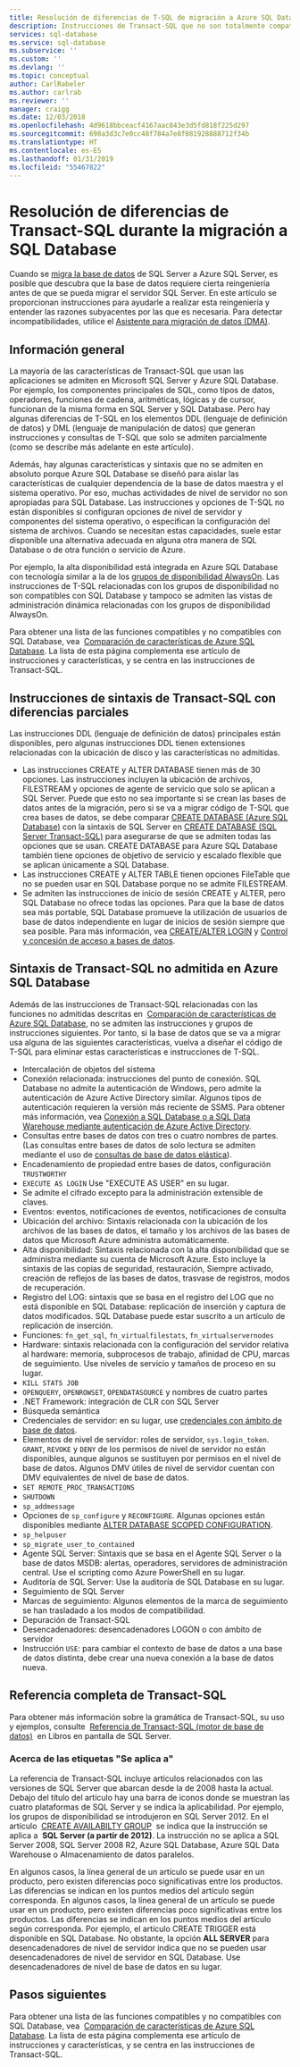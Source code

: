 ```yaml
---
title: Resolución de diferencias de T-SQL de migración a Azure SQL Database | Microsoft Docs
description: Instrucciones de Transact-SQL que no son totalmente compatibles con Azure SQL Database
services: sql-database
ms.service: sql-database
ms.subservice: ''
ms.custom: ''
ms.devlang: ''
ms.topic: conceptual
author: CarlRabeler
ms.author: carlrab
ms.reviewer: ''
manager: craigg
ms.date: 12/03/2018
ms.openlocfilehash: 4d9618bbceacf4167aac843e3d5fd818f225d297
ms.sourcegitcommit: 698a3d3c7e0cc48f784a7e8f081928888712f34b
ms.translationtype: HT
ms.contentlocale: es-ES
ms.lasthandoff: 01/31/2019
ms.locfileid: "55467822"
---
```

# <a name="resolving-transact-sql-differences-during-migration-to-sql-database"></a>Resolución de diferencias de Transact-SQL durante la migración a SQL Database

Cuando se [migra la base de datos](sql-database-cloud-migrate.md) de SQL Server a Azure SQL Server, es posible que descubra que la base de datos requiere cierta reingeniería antes de que se pueda migrar el servidor SQL Server. En este artículo se proporcionan instrucciones para ayudarle a realizar esta reingeniería y entender las razones subyacentes por las que es necesaria. Para detectar incompatibilidades, utilice el [Asistente para migración de datos (DMA)](https://www.microsoft.com/download/details.aspx?id=53595).

## <a name="overview"></a>Información general

La mayoría de las características de Transact-SQL que usan las aplicaciones se admiten en Microsoft SQL Server y Azure SQL Database. Por ejemplo, los componentes principales de SQL, como tipos de datos, operadores, funciones de cadena, aritméticas, lógicas y de cursor, funcionan de la misma forma en SQL Server y SQL Database. Pero hay algunas diferencias de T-SQL en los elementos DDL (lenguaje de definición de datos) y DML (lenguaje de manipulación de datos) que generan instrucciones y consultas de T-SQL que solo se admiten parcialmente (como se describe más adelante en este artículo).

Además, hay algunas características y sintaxis que no se admiten en absoluto porque Azure SQL Database se diseñó para aislar las características de cualquier dependencia de la base de datos maestra y el sistema operativo. Por eso, muchas actividades de nivel de servidor no son apropiadas para SQL Database. Las instrucciones y opciones de T-SQL no están disponibles si configuran opciones de nivel de servidor y componentes del sistema operativo, o especifican la configuración del sistema de archivos. Cuando se necesitan estas capacidades, suele estar disponible una alternativa adecuada en alguna otra manera de SQL Database o de otra función o servicio de Azure.

Por ejemplo, la alta disponibilidad está integrada en Azure SQL Database con tecnología similar a la de los [grupos de disponibilidad AlwaysOn](https://docs.microsoft.com/sql/database-engine/availability-groups/windows/always-on-availability-groups-sql-server). Las instrucciones de T-SQL relacionadas con los grupos de disponibilidad no son compatibles con SQL Database y tampoco se admiten las vistas de administración dinámica relacionadas con los grupos de disponibilidad AlwaysOn.

Para obtener una lista de las funciones compatibles y no compatibles con SQL Database, vea  [Comparación de características de Azure SQL Database](sql-database-features.md). La lista de esta página complementa ese artículo de instrucciones y características, y se centra en las instrucciones de Transact-SQL.

## <a name="transact-sql-syntax-statements-with-partial-differences"></a>Instrucciones de sintaxis de Transact-SQL con diferencias parciales

Las instrucciones DDL (lenguaje de definición de datos) principales están disponibles, pero algunas instrucciones DDL tienen extensiones relacionadas con la ubicación de disco y las características no admitidas.

- Las instrucciones CREATE y ALTER DATABASE tienen más de 30 opciones. Las instrucciones incluyen la ubicación de archivos, FILESTREAM y opciones de agente de servicio que solo se aplican a SQL Server. Puede que esto no sea importante si se crean las bases de datos antes de la migración, pero si se va a migrar código de T-SQL que crea bases de datos, se debe comparar [CREATE DATABASE (Azure SQL Database)](https://msdn.microsoft.com/library/dn268335.aspx) con la sintaxis de SQL Server en [CREATE DATABASE (SQL Server Transact-SQL)](https://msdn.microsoft.com/library/ms176061.aspx) para asegurarse de que se admiten todas las opciones que se usan. CREATE DATABASE para Azure SQL Database también tiene opciones de objetivo de servicio y escalado flexible que se aplican únicamente a SQL Database.
- Las instrucciones CREATE y ALTER TABLE tienen opciones FileTable que no se pueden usar en SQL Database porque no se admite FILESTREAM.
- Se admiten las instrucciones de inicio de sesión CREATE y ALTER, pero SQL Database no ofrece todas las opciones. Para que la base de datos sea más portable, SQL Database promueve la utilización de usuarios de base de datos independiente en lugar de inicios de sesión siempre que sea posible. Para más información, vea [CREATE/ALTER LOGIN](https://msdn.microsoft.com/library/ms189828.aspx) y [Control y concesión de acceso a bases de datos](sql-database-manage-logins.md).

## <a name="transact-sql-syntax-not-supported-in-azure-sql-database"></a>Sintaxis de Transact-SQL no admitida en Azure SQL Database

Además de las instrucciones de Transact-SQL relacionadas con las funciones no admitidas descritas en  [Comparación de características de Azure SQL Database](sql-database-features.md), no se admiten las instrucciones y grupos de instrucciones siguientes. Por tanto, si la base de datos que se va a migrar usa alguna de las siguientes características, vuelva a diseñar el código de T-SQL para eliminar estas características e instrucciones de T-SQL.

- Intercalación de objetos del sistema
- Conexión relacionada: instrucciones del punto de conexión. SQL Database no admite la autenticación de Windows, pero admite la autenticación de Azure Active Directory similar. Algunos tipos de autenticación requieren la versión más reciente de SSMS. Para obtener más información, vea [Conexión a SQL Database o a SQL Data Warehouse mediante autenticación de Azure Active Directory](sql-database-aad-authentication.md).
- Consultas entre bases de datos con tres o cuatro nombres de partes. (Las consultas entre bases de datos de solo lectura se admiten mediante el uso de [consultas de base de datos elástica](sql-database-elastic-query-overview.md)).
- Encadenamiento de propiedad entre bases de datos, configuración `TRUSTWORTHY`
- `EXECUTE AS LOGIN` Use "EXECUTE AS USER" en su lugar.
- Se admite el cifrado excepto para la administración extensible de claves.
- Eventos: eventos, notificaciones de eventos, notificaciones de consulta
- Ubicación del archivo: Sintaxis relacionada con la ubicación de los archivos de las bases de datos, el tamaño y los archivos de las bases de datos que Microsoft Azure administra automáticamente.
- Alta disponibilidad: Sintaxis relacionada con la alta disponibilidad que se administra mediante su cuenta de Microsoft Azure. Esto incluye la sintaxis de las copias de seguridad, restauración, Siempre activado, creación de reflejos de las bases de datos, trasvase de registros, modos de recuperación.
- Registro del LOG: sintaxis que se basa en el registro del LOG que no está disponible en SQL Database: replicación de inserción y captura de datos modificados. SQL Database puede estar suscrito a un artículo de replicación de inserción.
- Funciones: `fn_get_sql`, `fn_virtualfilestats`, `fn_virtualservernodes`
- Hardware: sintaxis relacionada con la configuración del servidor relativa al hardware: memoria, subprocesos de trabajo, afinidad de CPU, marcas de seguimiento. Use niveles de servicio y tamaños de proceso en su lugar.
- `KILL STATS JOB`
- `OPENQUERY`, `OPENROWSET`, `OPENDATASOURCE` y nombres de cuatro partes
- .NET Framework: integración de CLR con SQL Server
- Búsqueda semántica
- Credenciales de servidor: en su lugar, use [credenciales con ámbito de base de datos](https://msdn.microsoft.com/library/mt270260.aspx).
- Elementos de nivel de servidor: roles de servidor, `sys.login_token`. `GRANT`, `REVOKE` y `DENY` de los permisos de nivel de servidor no están disponibles, aunque algunos se sustituyen por permisos en el nivel de base de datos. Algunos DMV útiles de nivel de servidor cuentan con DMV equivalentes de nivel de base de datos.
- `SET REMOTE_PROC_TRANSACTIONS`
- `SHUTDOWN`
- `sp_addmessage`
- Opciones de `sp_configure` y `RECONFIGURE`. Algunas opciones están disponibles mediante [ALTER DATABASE SCOPED CONFIGURATION](https://msdn.microsoft.com/library/mt629158.aspx).
- `sp_helpuser`
- `sp_migrate_user_to_contained`
- Agente SQL Server: Sintaxis que se basa en el Agente SQL Server o la base de datos MSDB: alertas, operadores, servidores de administración central. Use el scripting como Azure PowerShell en su lugar.
- Auditoría de SQL Server: Use la auditoría de SQL Database en su lugar.
- Seguimiento de SQL Server
- Marcas de seguimiento: Algunos elementos de la marca de seguimiento se han trasladado a los modos de compatibilidad.
- Depuración de Transact-SQL
- Desencadenadores: desencadenadores LOGON o con ámbito de servidor
- Instrucción `USE`: para cambiar el contexto de base de datos a una base de datos distinta, debe crear una nueva conexión a la base de datos nueva.

## <a name="full-transact-sql-reference"></a>Referencia completa de Transact-SQL

Para obtener más información sobre la gramática de Transact-SQL, su uso y ejemplos, consulte  [Referencia de Transact-SQL (motor de base de datos)](https://msdn.microsoft.com/library/bb510741.aspx)  en Libros en pantalla de SQL Server.

### <a name="about-the-applies-to-tags"></a>Acerca de las etiquetas "Se aplica a"

La referencia de Transact-SQL incluye artículos relacionados con las versiones de SQL Server que abarcan desde la de 2008 hasta la actual. Debajo del título del artículo hay una barra de iconos donde se muestran las cuatro plataformas de SQL Server y se indica la aplicabilidad. Por ejemplo, los grupos de disponibilidad se introdujeron en SQL Server 2012. En el artículo  [CREATE AVAILABILTY GROUP](https://msdn.microsoft.com/library/ff878399.aspx)  se indica que la instrucción se aplica a  **SQL Server (a partir de 2012)**. La instrucción no se aplica a SQL Server 2008, SQL Server 2008 R2, Azure SQL Database, Azure SQL Data Warehouse o Almacenamiento de datos paralelos.

En algunos casos, la línea general de un artículo se puede usar en un producto, pero existen diferencias poco significativas entre los productos. Las diferencias se indican en los puntos medios del artículo según corresponda. En algunos casos, la línea general de un artículo se puede usar en un producto, pero existen diferencias poco significativas entre los productos. Las diferencias se indican en los puntos medios del artículo según corresponda. Por ejemplo, el artículo CREATE TRIGGER está disponible en SQL Database. No obstante, la opción **ALL SERVER** para desencadenadores de nivel de servidor indica que no se pueden usar desencadenadores de nivel de servidor en SQL Database. Use desencadenadores de nivel de base de datos en su lugar.

## <a name="next-steps"></a>Pasos siguientes

Para obtener una lista de las funciones compatibles y no compatibles con SQL Database, vea  [Comparación de características de Azure SQL Database](sql-database-features.md). La lista de esta página complementa ese artículo de instrucciones y características, y se centra en las instrucciones de Transact-SQL.
